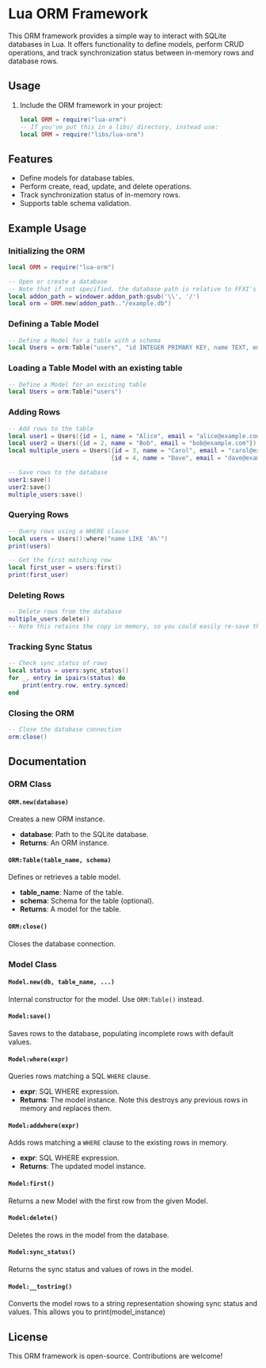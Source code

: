 # Lua ORM Framework

This ORM framework provides a simple way to interact with SQLite databases in Lua. It offers functionality to define models, perform CRUD operations, and track synchronization status between in-memory rows and database rows.

## Usage

1. Include the ORM framework in your project:
   ```lua
   local ORM = require("lua-orm")
   -- If you've put this in a libs/ directory, instead use:
   local ORM = require("libs/lua-orm")
   ```

## Features

- Define models for database tables.
- Perform create, read, update, and delete operations.
- Track synchronization status of in-memory rows.
- Supports table schema validation.

## Example Usage

### Initializing the ORM
```lua
local ORM = require("lua-orm")

-- Open or create a database
-- Note that if not specified, the database path is relative to FFXI's execution directory
local addon_path = windower.addon_path:gsub('\\', '/')
local orm = ORM.new(addon_path.."/example.db")
```

### Defining a Table Model
```lua
-- Define a Model for a table with a schema
local Users = orm:Table("users", "id INTEGER PRIMARY KEY, name TEXT, email TEXT")
```

### Loading a Table Model with an existing table
```lua
-- Define a Model for an existing table
local Users = orm:Table("users")
```

### Adding Rows
```lua
-- Add rows to the table
local user1 = Users({id = 1, name = "Alice", email = "alice@example.com"})
local user2 = Users({id = 2, name = "Bob", email = "bob@example.com"})
local multiple_users = Users({id = 3, name = "Carol", email = "carol@example.com"},
                             {id = 4, name = "Dave", email = "dave@example.com"}, ...)

-- Save rows to the database
user1:save()
user2:save()
multiple_users:save()
```

### Querying Rows
```lua
-- Query rows using a WHERE clause
local users = Users():where("name LIKE 'A%'")
print(users)

-- Get the first matching row
local first_user = users:first()
print(first_user)
```

### Deleting Rows
```lua
-- Delete rows from the database
multiple_users:delete()
-- Note this retains the copy in memory, so you could easily re-save them
```

### Tracking Sync Status
```lua
-- Check sync status of rows
local status = users:sync_status()
for _, entry in ipairs(status) do
    print(entry.row, entry.synced)
end
```

### Closing the ORM
```lua
-- Close the database connection
orm:close()
```

## Documentation

### ORM Class

#### `ORM.new(database)`
Creates a new ORM instance.
- **database**: Path to the SQLite database.
- **Returns**: An ORM instance.

#### `ORM:Table(table_name, schema)`
Defines or retrieves a table model.
- **table_name**: Name of the table.
- **schema**: Schema for the table (optional).
- **Returns**: A model for the table.

#### `ORM:close()`
Closes the database connection.

### Model Class

#### `Model.new(db, table_name, ...)`
Internal constructor for the model. Use `ORM:Table()` instead.

#### `Model:save()`
Saves rows to the database, populating incomplete rows with default values.

#### `Model:where(expr)`
Queries rows matching a SQL `WHERE` clause.
- **expr**: SQL WHERE expression.
- **Returns**: The model instance. Note this destroys any previous rows in memory and replaces them.

#### `Model:addwhere(expr)`
Adds rows matching a `WHERE` clause to the existing rows in memory.
- **expr**: SQL WHERE expression.
- **Returns**: The updated model instance.

#### `Model:first()`
Returns a new Model with the first row from the given Model.

#### `Model:delete()`
Deletes the rows in the model from the database.

#### `Model:sync_status()`
Returns the sync status and values of rows in the model.

#### `Model:__tostring()`
Converts the model rows to a string representation showing sync status and values.
This allows you to print(model_instance)

## License

This ORM framework is open-source. Contributions are welcome!

